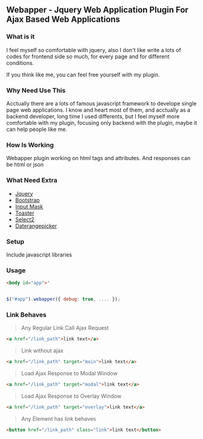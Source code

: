 ## Webapper - Jquery Web Application Plugin For Ajax Based Web Applications

### What is it

I feel myself so comfortable with jquery, also I don't like write a lots of codes for frontend side so much, for every page and for different conditions. 

If you think like me, you can feel free yourself with my plugin.

### Why Need Use This

Acctually there are a lots of famous javascript framework to develope single page web applications.
I know and heart most of them, and acctually as a backend developer, long time I used differents, but I feel myself more comfortable with my plugin, focusing only backend with the plugin, maybe it can help people like me.

### How Is Working

Webapper plugin working on html tags and attributes.
And responses can be html or json

### What Need Extra

* [Jquery](https://jquery.com/)
* [Bootstrap](http://getbootstrap.com/)
* [Input Mask](http://github.com/RobinHerbots/jquery.inputmask)
* [Toaster](https://github.com/CodeSeven/toastr)
* [Select2](https://select2.github.io/)
* [Daterangepicker](http://www.daterangepicker.com/)

### Setup

Include javascript libraries


### Usage

```html
<body id="app">'
```

```javascript

$("#app").webapper({ debug: true, .... });

```

### Link Behaves

> Any Regular Link Call Ajax Request

```html
<a href="/link_path">link text</a>
```

> Link without ajax

```html
<a href="/link_path" target="main">link text</a>
```

> Load Ajax Response to Modal Window

```html
<a href="/link_path" target="modal">link text</a>
```

> Load Ajax Response to Overlay Window

```html
<a href="/link_path" target="overlay">link text</a>
```

> Any Element has link behaves

```html
<button href="/link_path" class="link">link text</button>
```

